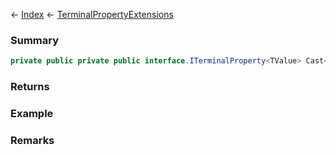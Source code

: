 ← [Index](Api-Index) ← [TerminalPropertyExtensions](Sandbox.ModAPI.Interfaces.TerminalPropertyExtensions)

### Summary

```csharp
private public private public interface.ITerminalProperty<TValue> Cast<TValue>(private public interface.ITerminalProperty property)
```

### Returns

### Example

### Remarks

